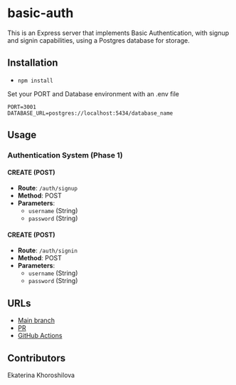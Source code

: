 # basic-auth

This is an Express server that implements Basic Authentication, with signup and signin capabilities, using a Postgres database for storage.

## Installation

* `npm install`

Set your PORT and Database environment with an .env file

```text
PORT=3001
DATABASE_URL=postgres://localhost:5434/database_name
```

## Usage

### Authentication System (Phase 1)

#### CREATE (POST)

- **Route**: `/auth/signup`
- **Method**: POST
- **Parameters**:
  - `username` (String)
  - `password` (String)


#### CREATE (POST)

- **Route**: `/auth/signin`
- **Method**: POST
- **Parameters**:
  - `username` (String)
  - `password` (String)


## URLs

- [Main branch]()
- [PR]()
- [GitHub Actions]()

## Contributors

Ekaterina Khoroshilova